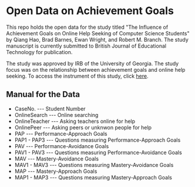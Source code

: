 # Open Data on Achievement Goals

This repo holds the open data for the study titled "The Influence of Achievement Goals on Online Help Seeking of Computer Science Students" by Qiang Hao, Brad Barnes, Ewan Wright, and Robert M. Branch. The study manuscript is currently submitted to British Journal of Educational Technology for publication.

The study was approved by IRB of the University of Georgia. The study focus was on the relationship between achievement goals and online help seeking. To access the instrument of this study, click <a href="http://home.tobeneo.com/2015/10/27/online-help-seeking-survey/">here</a>.

## Manual for the Data

* CaseNo. --- Student Number
* OnlineSearch --- Online searching
* OnlineTeacher --- Asking teachers online for help
* OnlinePeer --- Asking peers or unknwon people for help
* PAP	--- Performance-Approach Goals
* PAP1 - PAP3 --- Questions measuring Performance-Approach Goals
* PAV	--- Performance-Avoidance Goals
* PAV1 - PAV3 --- Questions measuring Performance-Avoidance Goals
* MAV	--- Mastery-Avoidance Goals
* MAV1 - MAV3 --- Questions measuring Mastery-Avoidance Goals
* MAP --- Mastery-Approach Goals
* MAP1 - MAP3 --- Questions measuring Mastery-Approach Goals